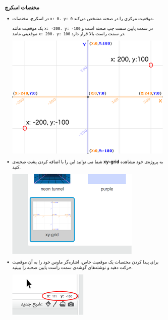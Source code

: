 ### مختصات اسکرچ

+ در اسکرچ، مختصات `x: 0، y: 0` موقعیت مرکزی را در صحنه مشخص می‌کند.
    
    یک موقعیت مانند `x: -200، y: -100` در سمت پایین سمت چپ صحنه است و موقعیتی مانند `x: 200، y: 100` در سمت راست بالا قرار دارد.
    
    ![مختصات صحنه](images/coordinates-stage.png)

+ شما می توانید این را با اضافه کردن پشت صحنه‌ی **xy-grid** به پروژه‌ی خود مشاهده کنید.
    
    ![مختصات صحنه](images/coordinates-backdrop.png)

+ برای پیدا کردن مختصات یک موقعیت خاص، اشاره‌گر ماوس خود را به آن موقعیت حرکت دهید و نوشته‌های گوشه‌ی سمت راست پایین صحنه را ببینید.
    
    ![مختصات خوانده شده](images/coordinates-xy-example.png)